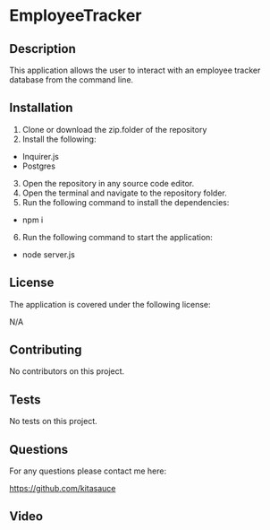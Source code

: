 # EmployeeTracker

## Description 
This application allows the user to interact with an employee tracker database from the command line. 

## Installation 
1. Clone or download the zip.folder of the repository
2. Install the following: 
- Inquirer.js
- Postgres
3. Open the repository in any source code editor.
4. Open the terminal and navigate to the repository folder.
5. Run the following command to install the dependencies:
- npm i
6. Run the following command to start the application:
- node server.js

## License 
The application is covered under the following license:

N/A

## Contributing 
No contributors on this project. 

## Tests
No tests on this project. 

## Questions 
For any questions please contact me here:

https://github.com/kitasauce

## Video 
